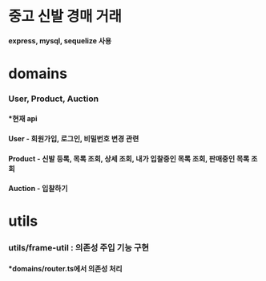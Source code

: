 # 중고 신발 경매 거래
#### express, mysql, sequelize 사용

# domains
### User, Product, Auction
#### *현재 api 

#### User - 회원가입, 로그인, 비밀번호 변경 관련 

#### Product - 신발 등록, 목록 조회, 상세 조회, 내가 입찰중인 목록 조회, 판매중인 목록 조회

#### Auction - 입찰하기

# utils
### utils/frame-util : 의존성 주입 기능 구현
#### *domains/router.ts에서 의존성 처리
